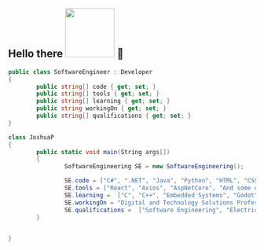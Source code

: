 ## Hello there <img src="https://github.com/user-attachments/assets/476bfbaf-bcd7-4675-aae0-8fbb42654915" width=100> 👋

```C#
public class SoftwareEngineer : Developer
{
        public string[] code { get; set; }
        public string[] tools { get; set; } 
        public string[] learning { get; set; }
        public string workingOn { get; set; }
        public string[] qualifications { get; set; }    
}

class JoshuaP
{
        public static void main(String args[])
        {
                SoftwareEngineering SE = new SoftwareEngineering();

                SE.code = ["C#", ".NET", "Java", "Python", "HTML", "CSS", "JavaScript"];
                SE.tools = ["React", "Axios", "AspNetCore", "And some other stuff I can't remember"];
                SE.learning =  ["C", "C++", "Embedded Systems", "Godot"];
                SE.workingOn = "Digital and Technology Solutions Professional in Software Engineering"; // Finishing this year
                SE.qualifications =  ["Software Engineering", "Electrical Electronic Engineering"];       
        }
   

}

```

<!--
**Brain-Wash-Josh/Brain-Wash-Josh** is a ✨ _special_ ✨ repository because its `README.md` (this file) appears on your GitHub profile.

Here are some ideas to get you started:

- 🔭 I’m currently working on ...
- 🌱 I’m currently learning ...
- 👯 I’m looking to collaborate on ...
- 🤔 I’m looking for help with ...
- 💬 Ask me about ...
- 📫 How to reach me: ...
- 😄 Pronouns: ...
- ⚡ Fun fact: ...
-->
